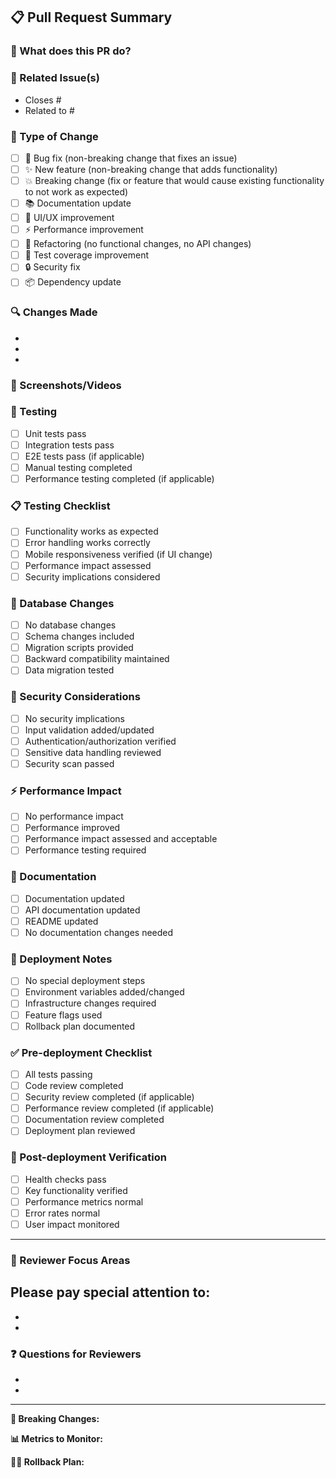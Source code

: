 ## 📋 Pull Request Summary

### 🎯 What does this PR do?
<!-- Brief description of the changes -->

### 🔗 Related Issue(s)
<!-- Link to related issues -->
- Closes #
- Related to #

### 🧪 Type of Change
<!-- Check all that apply -->
- [ ] 🐛 Bug fix (non-breaking change that fixes an issue)
- [ ] ✨ New feature (non-breaking change that adds functionality)
- [ ] 💥 Breaking change (fix or feature that would cause existing functionality to not work as expected)
- [ ] 📚 Documentation update
- [ ] 🎨 UI/UX improvement
- [ ] ⚡ Performance improvement
- [ ] 🔧 Refactoring (no functional changes, no API changes)
- [ ] 🧪 Test coverage improvement
- [ ] 🔒 Security fix
- [ ] 📦 Dependency update

### 🔍 Changes Made
<!-- Detailed list of changes -->
- 
- 
- 

### 📸 Screenshots/Videos
<!-- If applicable, add screenshots or videos of UI changes -->

### 🧪 Testing
<!-- Describe how this was tested -->
- [ ] Unit tests pass
- [ ] Integration tests pass
- [ ] E2E tests pass (if applicable)
- [ ] Manual testing completed
- [ ] Performance testing completed (if applicable)

### 📋 Testing Checklist
<!-- Check all that were tested -->
- [ ] Functionality works as expected
- [ ] Error handling works correctly
- [ ] Mobile responsiveness verified (if UI change)
- [ ] Performance impact assessed
- [ ] Security implications considered

### 🎯 Database Changes
<!-- If applicable -->
- [ ] No database changes
- [ ] Schema changes included
- [ ] Migration scripts provided
- [ ] Backward compatibility maintained
- [ ] Data migration tested

### 🔐 Security Considerations
<!-- Check all that apply -->
- [ ] No security implications
- [ ] Input validation added/updated
- [ ] Authentication/authorization verified
- [ ] Sensitive data handling reviewed
- [ ] Security scan passed

### ⚡ Performance Impact
<!-- Check one -->
- [ ] No performance impact
- [ ] Performance improved
- [ ] Performance impact assessed and acceptable
- [ ] Performance testing required

### 📝 Documentation
<!-- Check all that apply -->
- [ ] Documentation updated
- [ ] API documentation updated
- [ ] README updated
- [ ] No documentation changes needed

### 🚀 Deployment Notes
<!-- Any special deployment considerations -->
- [ ] No special deployment steps
- [ ] Environment variables added/changed
- [ ] Infrastructure changes required
- [ ] Feature flags used
- [ ] Rollback plan documented

### ✅ Pre-deployment Checklist
<!-- Verify before merging -->
- [ ] All tests passing
- [ ] Code review completed
- [ ] Security review completed (if applicable)
- [ ] Performance review completed (if applicable)
- [ ] Documentation review completed
- [ ] Deployment plan reviewed

### 🔄 Post-deployment Verification
<!-- What to verify after deployment -->
- [ ] Health checks pass
- [ ] Key functionality verified
- [ ] Performance metrics normal
- [ ] Error rates normal
- [ ] User impact monitored

---

### 🎯 Reviewer Focus Areas
<!-- Help reviewers focus on key areas -->
Please pay special attention to:
- 
- 
- 

### ❓ Questions for Reviewers
<!-- Any specific questions or concerns -->
- 
- 

---

**🚨 Breaking Changes:** <!-- If applicable, describe breaking changes -->

**📊 Metrics to Monitor:** <!-- Key metrics to watch post-deployment -->

**🏃‍♂️ Rollback Plan:** <!-- How to rollback if issues occur -->